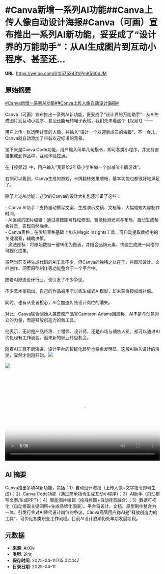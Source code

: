 # #Canva新增一系列AI功能##Canva上传人像自动设计海报#Canva（可画）宣布推出一系列AI新功能，妥妥成了“设计界的万能助手”：从AI生成图片到互动小程序、甚至还...

**URL**: https://weibo.com/6105753431/PmK560dJM

## 原始摘要

<a href="https://m.weibo.cn/search?containerid=231522type%3D1%26t%3D10%26q%3D%23Canva%E6%96%B0%E5%A2%9E%E4%B8%80%E7%B3%BB%E5%88%97AI%E5%8A%9F%E8%83%BD%23&amp;extparam=%23Canva%E6%96%B0%E5%A2%9E%E4%B8%80%E7%B3%BB%E5%88%97AI%E5%8A%9F%E8%83%BD%23" data-hide=""><span class="surl-text">#Canva新增一系列AI功能#</span></a><a href="https://m.weibo.cn/search?containerid=231522type%3D1%26t%3D10%26q%3D%23Canva%E4%B8%8A%E4%BC%A0%E4%BA%BA%E5%83%8F%E8%87%AA%E5%8A%A8%E8%AE%BE%E8%AE%A1%E6%B5%B7%E6%8A%A5%23&amp;extparam=%23Canva%E4%B8%8A%E4%BC%A0%E4%BA%BA%E5%83%8F%E8%87%AA%E5%8A%A8%E8%AE%BE%E8%AE%A1%E6%B5%B7%E6%8A%A5%23" data-hide=""><span class="surl-text">#Canva上传人像自动设计海报#</span></a><br><br>Canva（可画）宣布推出一系列AI新功能，妥妥成了“设计界的万能助手”：从AI生成图片到互动小程序、甚至还能玩转电子表格，我们先来看这个【视频1】——<br><br>用户上传一张透明背景的人像，并输入“设计一个欢迎新成员的海报”，不一会儿，Canva就自动添加了带有欢迎标语的背景。<br><br>接下来是Canva Code功能，用户输入简单几句指令，即可各类小程序，并支持直接集成到作品中，互动体验拉满。<br><br>在【视频2】中，用户输入“我要给2年级小学生做一个加减法卡牌游戏”。<br><br>右侧可以看到，Canva生成的游戏，卡牌翻转效果顺畅，基本功能也都很好地满足了。<br><br>除了上述AI功能，这次的Canva的设计大礼包还准备了这些：<br><br>- Canva AI助手：支持自动撰写文案、生成演示文稿、文档等，大幅缩短内容制作时间。<br>- AI驱动的图片编辑：通过拖拽即可轻松修图，智能检测光照与布局，自动生成契合背景，实现自然融合。<br>- Canva表格：在传统表格基础上加入Magic Insights工具，可自动提取数据中的关键洞察，辅助决策。<br>- 魔法图标：将原始数据一键转化为图表，并结合品牌元素，快速生成统一风格的可视化成果。<br><br>虽然当前支持生成代码的AI工具不少，但Canva的独特之处在于，将图形设计、文档创作、网页原型制作等功能整合于一个平台中。<br><br>随着AI渗透设计行业，也引发了不少争议。<br><br>不少艺术家指出，自己的作品被用于训练生成式AI模型，却未获得授权或补偿。<br><br>同时，也有从业者担心，AI会加速传统设计岗位的消失。<br><br>对此，Canva联合创始人兼首席产品官Cameron Adams回应称，AI不是与创意对立的力量，而是释放创造力的新工具。<br><br>他表示，无论是产品经理、工程师、设计师，还是市场与销售人员，都可以通过AI优化现有工作流程，迎来新的职业转型机会。<br><br>随着AI工具不断演进，设计平台的智能化趋势也将愈发明显。这股AI融入设计的浪潮，显然才刚刚开始。<img style="" src="https://tvax3.sinaimg.cn/large/006Fd7o3ly1i0cp7pxi8uj31hc0u0q5c.jpg" referrerpolicy="no-referrer"><br><br><img style="" src="https://tvax4.sinaimg.cn/large/006Fd7o3ly1i0cp7m44icj310w0k0dhp.jpg" referrerpolicy="no-referrer"><br><br><br clear="both"><div style="clear: both"></div><video controls="controls" poster="https://tvax3.sinaimg.cn/orj480/006Fd7o3ly1i0cp7pdnz2j31hc0u0q5c.jpg" style="width: 100%"><source src="https://f.video.weibocdn.com/o0/Ok6C6wdplx08nnSFTnxe0104120023WS0E010.mp4?label=mp4_720p&amp;template=1280x720.25.0&amp;ori=0&amp;ps=1CwnkDw1GXwCQx&amp;Expires=1744351343&amp;ssig=7BfUyFAr5P&amp;KID=unistore,video"><source src="https://f.video.weibocdn.com/o0/slCj4gdWlx08nnSFUoTS010412001eUg0E010.mp4?label=mp4_hd&amp;template=852x480.25.0&amp;ori=0&amp;ps=1CwnkDw1GXwCQx&amp;Expires=1744351343&amp;ssig=5jqWzlTvGw&amp;KID=unistore,video"><source src="https://f.video.weibocdn.com/o0/eDN6sbe7lx08nnSFOXs4010412000QGS0E010.mp4?label=mp4_ld&amp;template=640x360.25.0&amp;ori=0&amp;ps=1CwnkDw1GXwCQx&amp;Expires=1744351343&amp;ssig=g1RbUIRQgk&amp;KID=unistore,video"><p>视频无法显示，请前往<a href="https://video.weibo.com/show?fid=1034%3A5154203404795933" target="_blank" rel="noopener noreferrer">微博视频</a>观看。</p></video>

## AI 摘要

Canva推出多项AI新功能，包括：1）自动设计海报（上传人像+文字指令即可生成）；2）Canva Code功能（通过简单指令生成互动小程序）；3）AI助手（自动撰写文案/生成PPT）；4）智能图片编辑（拖拽修图+自动背景融合）；5）数据可视化（自动提取关键洞察+生成品牌化图表）。平台将设计、文档、原型制作整合为一体，引发行业对AI替代设计岗位的争议。Canva高管回应称AI是"释放创造力的工具"，可优化各类职业工作流程。目前AI设计浪潮仍处早期发展阶段。

## 元数据

- **来源**: ArXiv
- **类型**: 论文
- **保存时间**: 2025-04-11T05:02:44Z
- **目录日期**: 2025-04-11
